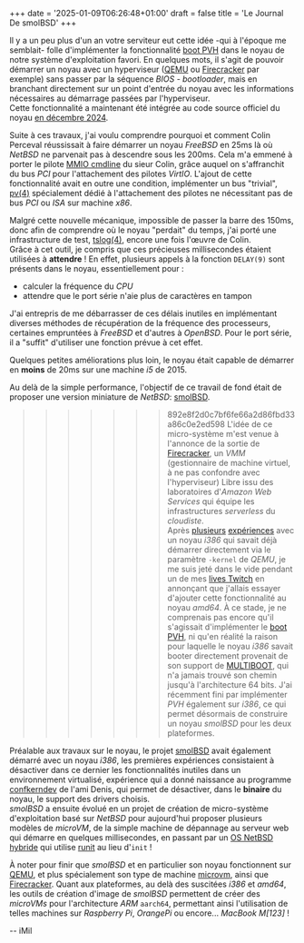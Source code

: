 +++
date = '2025-01-09T06:26:48+01:00'
draft = false
title = 'Le Journal De smolBSD'
+++

Il y a un peu plus d'un an votre serviteur eut cette idée -qui à l'époque me semblait- folle d'implémenter la fonctionnalité [boot PVH][1] dans le noyau de notre système d'exploitation favori. En quelques mots, il s'agit de pouvoir démarrer un noyau avec un hyperviseur ([QEMU][15] ou [Firecracker][7] par exemple) sans passer par la séquence _BIOS - bootloader_, mais en branchant directement sur un point d'entrée du noyau avec les informations nécessaires au démarrage passées par l'hyperviseur.  
Cette fonctionnalité a maintenant été intégrée au code source officiel du noyau [en décembre 2024][2].  

Suite à ces travaux, j'ai voulu comprendre pourquoi et comment Colin Perceval réussissait à faire démarrer un noyau _FreeBSD_ en 25ms là où _NetBSD_ ne parvenait pas à descendre sous les 200ms. Cela m'a emmené à porter le pilote [MMIO cmdline][3] du sieur Colin, grâce auquel on s'affranchit du bus _PCI_ pour l'attachement des pilotes _VirtIO_. L'ajout de cette fonctionnalité avait en outre une condition, implémenter un bus "trivial", [pv(4)][4] spécialement dédié à l'attachement des pilotes ne nécessitant pas de bus _PCI_ ou _ISA_ sur machine _x86_.

Malgré cette nouvelle mécanique, impossible de passer la barre des 150ms, donc afin de comprendre où le noyau "perdait" du temps, j'ai porté une infrastructure de test, [tslog(4)][5], encore une fois l'œuvre de Colin.  
Grâce à cet outil, je compris que ces précieuses millisecondes étaient utilisées à **attendre** !
En effet, plusieurs appels à la fonction `DELAY(9)` sont présents dans le noyau, essentiellement pour :

* calculer la fréquence du _CPU_
* attendre que le port série n'aie plus de caractères en tampon

J'ai entrepris de me débarrasser de ces délais inutiles en implémentant diverses méthodes de récupération de la fréquence des processeurs, certaines empruntées à _FreeBSD_ et d'autres à _OpenBSD_. Pour le port série, il a "suffit" d'utiliser une fonction prévue à cet effet.

Quelques petites améliorations plus loin, le noyau était capable de démarrer en **moins** de 20ms sur une machine _i5_ de 2015.

Au delà de la simple performance, l'objectif de ce travail de fond était de proposer une version miniature de _NetBSD_: [smolBSD][6].  
>>>>>>> 892e8f2d0c7bf6fe66a2d86fbd33a86c0e2ed598
L'idée de ce micro-système m'est venue à l'annonce de la sortie de [Firecracker][7], un _VMM_ (gestionnaire de machine virtuel, à ne pas confondre avec l'hyperviseur) Libre issu des laboratoires d'_Amazon Web Services_ qui équipe les infrastructures _serverless_ du _cloudiste_.  
Après [plusieurs][8] [expériences][9] avec un noyau _i386_ qui savait déjà démarrer directement via le paramètre `-kernel` de _QEMU_, je me suis jeté dans le vide pendant un de mes [lives Twitch][10] en annonçant que j'allais essayer d'ajouter cette fonctionnalité au noyau _amd64_. À ce stade, je ne comprenais pas encore qu'il s'agissait d'implémenter le [boot PVH][1], ni qu'en réalité la raison pour laquelle le noyau _i386_ savait booter directement provenait de son support de [MULTIBOOT][11], qui n'a jamais trouvé son chemin jusqu'à l'architecture 64 bits. J'ai récemment fini par implémenter _PVH_ également sur _i386_, ce qui permet désormais de construire un noyau _smolBSD_ pour les deux plateformes.

Préalable aux travaux sur le noyau, le projet [smolBSD][6] avait également démarré avec un noyau _i386_, les premières expériences consistaient à désactiver dans ce dernier les fonctionnalités inutiles dans un environnement virtualisé, expérience qui a donné naissance au programme [confkerndev][12] de l'ami Denis, qui permet de désactiver, dans le **binaire** du noyau, le support des drivers choisis.  
_smolBSD_ a ensuite évolué en un projet de création de micro-système d'exploitation basé sur _NetBSD_ pour aujourd'hui proposer plusieurs modèles de _microVM_, de la simple machine de dépannage au serveur web qui démarre en quelques millisecondes, en passant par un [OS NetBSD hybride][13] qui utilise [runit][14] au lieu d'`init` !

À noter pour finir que _smolBSD_ et en particulier son noyau fonctionnent sur [QEMU][15], et plus spécialement son type de machine [microvm][16], ainsi que [Firecracker][7]. Quant aux plateformes, au delà des suscitées _i386_ et _amd64_, les outils de création d'image de _smolBSD_ permettent de créer des _microVMs_ pour l'architecture _ARM_ `aarch64`, permettant ainsi l'utilisation de telles machines sur _Raspberry Pi_, _OrangePi_ ou encore... _MacBook M[123]_ !

-- iMil

[1]: https://xenbits.xen.org/docs/unstable/misc/pvh.html
[2]: https://gnats.netbsd.org/57813
[3]: https://github.com/freebsd/freebsd-src/blob/main/sys/dev/virtio/mmio/virtio_mmio_cmdline.c
[4]: https://cvsweb.netbsd.org/bsdweb.cgi/src/sys/arch/x86/pv/
[5]: https://man.freebsd.org/cgi/man.cgi?query=tslog&apropos=0&sektion=0&manpath=FreeBSD+14.0-current&arch=default&format=html
[6]: https://smolbsd.org
[7]: https://firecracker-microvm.github.io/
[8]: https://imil.net/blog/posts/2020/fakecracker-netbsd-as-a-function-based-microvm/
[9]: https://imil.net/blog/posts/2023/netbsd-as-a-k8s-pod/
[10]: https://twitch.tv/imilnb
[11]: https://en.wikipedia.org/wiki/Multiboot_specification
[12]: https://gitlab.com/0xDRRB/confkerndev
[13]: https://github.com/NetBSDfr/smolBSD/tree/main/service/runbsd
[14]: https://smarden.org/runit/
[15]: https://www.qemu.org/
[16]: https://www.qemu.org/docs/master/system/i386/microvm.html
